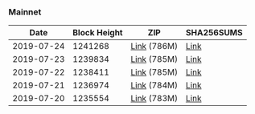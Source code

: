 ### Mainnet

|    Date    | Block Height | ZIP | SHA256SUMS |
| ---------- | ------------ | --- | ---------- |
| 2019-07-24 | 1241268 | [Link](https://s3-ap-southeast-2.amazonaws.com/ion-bootstrap/mainnet/2019-07-24/bootstrap.dat.zip) (786M) | [Link](https://s3-ap-southeast-2.amazonaws.com/ion-bootstrap/mainnet/2019-07-24/SHA256SUMS) |
| 2019-07-23 | 1239834 | [Link](https://s3-ap-southeast-2.amazonaws.com/ion-bootstrap/mainnet/2019-07-23/bootstrap.dat.zip) (785M) | [Link](https://s3-ap-southeast-2.amazonaws.com/ion-bootstrap/mainnet/2019-07-23/SHA256SUMS) |
| 2019-07-22 | 1238411 | [Link](https://s3-ap-southeast-2.amazonaws.com/ion-bootstrap/mainnet/2019-07-22/bootstrap.dat.zip) (785M) | [Link](https://s3-ap-southeast-2.amazonaws.com/ion-bootstrap/mainnet/2019-07-22/SHA256SUMS) |
| 2019-07-21 | 1236974 | [Link](https://s3-ap-southeast-2.amazonaws.com/ion-bootstrap/mainnet/2019-07-21/bootstrap.dat.zip) (784M) | [Link](https://s3-ap-southeast-2.amazonaws.com/ion-bootstrap/mainnet/2019-07-21/SHA256SUMS) |
| 2019-07-20 | 1235554 | [Link](https://s3-ap-southeast-2.amazonaws.com/ion-bootstrap/mainnet/2019-07-20/bootstrap.dat.zip) (783M) | [Link](https://s3-ap-southeast-2.amazonaws.com/ion-bootstrap/mainnet/2019-07-20/SHA256SUMS) |
